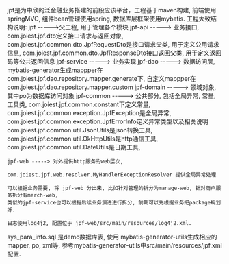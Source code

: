    jpf是为中欣的泛金融业务搭建的前段应该平台，工程基于maven构建,
前端使用springMVC, 组件bean管理使用spring, 数据库层框架使用mybatis.
工程大致结构说明:
jpf ----->父工程, 用于管理各个模块
    jpf-api -----> 业务接口, com.joiest.jpf.dto定义接口请求与返回对象,
           com.joiest.jpf.common.dto.JpfRequestDto是接口请求父类, 用于定义公用请求信息,
           com.joiest.jpf.common.dto.JpfResponseDto接口返回父类, 用于定义返回码等公共返回信息
    jpf-service -----> 业务实现
    jpf-dao -----> 数据访问层, mybatis-generator生成mappper在com.joiest.jpf.dao.repository.mapper.generate下,
                             自定义mappper在com.joiest.jpf.dao.repository.mapper.custom
    jpf-domain -----> 领域对象, 其中po为数据库访问对象
    jpf-common -----> 公共部分, 包括全局异常, 常量, 工具类,
                      com.joiest.jpf.common.constant下定义常量,
                      com.joiest.jpf.common.exception.JpfException是全局异常,
                      com.joiest.jpf.common.exception.JpfErrorInfo定义异常类型以及相关说明
                      com.joiest.jpf.common.util.JsonUtils是json转换工具,
                      com.joiest.jpf.common.util.OkHttpUtils是http通信工具,
                      com.joiest.jpf.common.util.DateUtils是日期工具,

    jpf-web -----> 对外提供http服务的web层次,
                      com.joiest.jpf.web.resolver.MyHandlerExceptionResolver 提供全局异常处理

    可以根据业务需要, 将 jpf-web 分出来, 比如针对管理的拆分为manage-web, 针对商户服务拆分有merch-web,
    类似的jpf-service也可以根据后续业务演进进行拆分, 前期可以先根据业务把package规划好.

    日志使用log4j2, 配置位于 jpf-web/src/main/resources/log4j2.xml.

sys_para_info.sql 是demo数据库表, 使用 mybatis-generator-utils生成相应的mapper, po, xml等,
参考mybatis-generator-utils中src/main/resources/jpf.xml配置.

